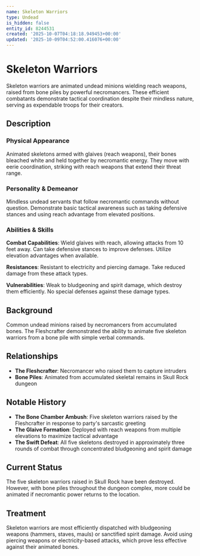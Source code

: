 ```yaml
---
name: Skeleton Warriors
type: Undead
is_hidden: false
entity_id: 8244531
created: '2025-10-07T04:18:18.949453+00:00'
updated: '2025-10-09T04:52:00.416076+00:00'
---
```


# Skeleton Warriors

Skeleton warriors are animated undead minions wielding reach weapons, raised from bone piles by powerful necromancers. These efficient combatants demonstrate tactical coordination despite their mindless nature, serving as expendable troops for their creators.

## Description

### Physical Appearance

Animated skeletons armed with glaives (reach weapons), their bones bleached white and held together by necromantic energy. They move with eerie coordination, striking with reach weapons that extend their threat range.

### Personality & Demeanor

Mindless undead servants that follow necromantic commands without question. Demonstrate basic tactical awareness such as taking defensive stances and using reach advantage from elevated positions.

### Abilities & Skills

**Combat Capabilities**: Wield glaives with reach, allowing attacks from 10 feet away. Can take defensive stances to improve defenses. Utilize elevation advantages when available.

**Resistances**: Resistant to electricity and piercing damage. Take reduced damage from these attack types.

**Vulnerabilities**: Weak to bludgeoning and spirit damage, which destroy them efficiently. No special defenses against these damage types.

## Background

Common undead minions raised by necromancers from accumulated bones. The Fleshcrafter demonstrated the ability to animate five skeleton warriors from a bone pile with simple verbal commands.

## Relationships

- **The Fleshcrafter**: Necromancer who raised them to capture intruders
- **Bone Piles**: Animated from accumulated skeletal remains in Skull Rock dungeon

## Notable History

- **The Bone Chamber Ambush**: Five skeleton warriors raised by the Fleshcrafter in response to party's sarcastic greeting
- **The Glaive Formation**: Deployed with reach weapons from multiple elevations to maximize tactical advantage
- **The Swift Defeat**: All five skeletons destroyed in approximately three rounds of combat through concentrated bludgeoning and spirit damage

## Current Status

The five skeleton warriors raised in Skull Rock have been destroyed. However, with bone piles throughout the dungeon complex, more could be animated if necromantic power returns to the location.

## Treatment

Skeleton warriors are most efficiently dispatched with bludgeoning weapons (hammers, staves, mauls) or sanctified spirit damage. Avoid using piercing weapons or electricity-based attacks, which prove less effective against their animated bones.
